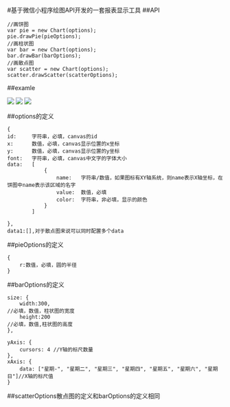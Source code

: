 #基于微信小程序绘图API开发的一套报表显示工具
##API
	
	//画饼图
	var pie = new Chart(options);	
    pie.drawPie(pieOptions);
	//画柱状图
	var bar = new Chart(options);
	bar.drawBar(barOptions);
	//画散点图
	var scatter = new Chart(options);
	scatter.drawScatter(scatterOptions);

##examle

![](https://github.com/zoozoo-jiayq/wxchart/blob/master/pie.png?raw=true)
![](https://github.com/zoozoo-jiayq/wxchart/blob/master/bar.png?raw=true)
![](https://github.com/zoozoo-jiayq/wxchart/blob/master/scatter.png?raw=true)
	
##options的定义
	
	{
	id:		字符串，必填，canvas的id
	x:		数值，必填，canvas显示位置的x坐标
	y:		数值，必填，canvas显示位置的y坐标
	font:	字符串，必填，canvas中文字的字体大小
	data:	[
				{
					name:	字符串/数值，如果图标有XY轴系统，则name表示X轴坐标，在饼图中name表示该区域的名字
					value:	数值，必填
					color:	字符串，非必填，显示的颜色
				}
			]
		
	},
	data1:[],对于散点图来说可以同时配置多个data
	
##pieOptions的定义
	
	{
		r:数值，必填，圆的半径
	}

##barOptions的定义
	
	size: {
		width:300,
	//必填，数值，柱状图的宽度
		height:200
 	//必填，数值,柱状图的高度
	},

	yAxis: {
		cursors: 4 //Y轴的标尺数量
	},
	xAxis: {
		data: ["星期-", "星期二", "星期三", "星期四", "星期五", "星期六", "星期日"]//X轴的标尺值
	}

##scatterOptions散点图的定义和barOptions的定义相同